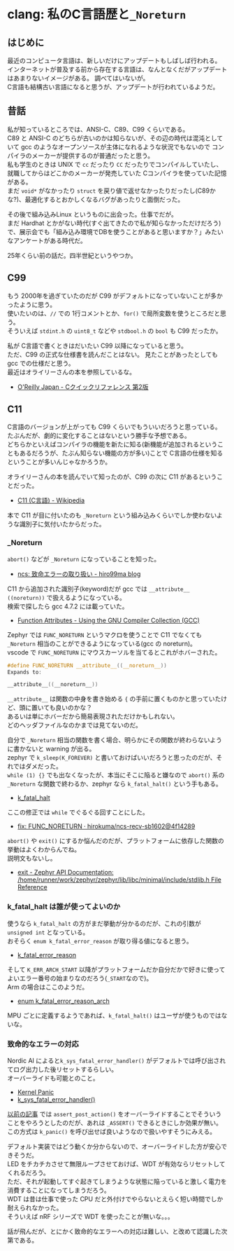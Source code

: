 # clang: 私のC言語歴と`_Noreturn`

## はじめに

最近のコンピュータ言語は、新しいだけにアップデートもしばしば行われる。  
インターネットが普及する前から存在する言語は、なんとなくだがアップデートはあまりないイメージがある。
調べてはいないが。  
C言語も結構古い言語になると思うが、アップデートが行われているようだ。  

## 昔話

私が知っているところでは、ANSI-C、C89、C99 くらいである。  
C89 と ANSI-C のどちらが古いのかは知らないが、その辺の時代は混沌としていて gcc のようなオープンソースが主体になれるような状況でもないので
コンパイラのメーカーが提供するのが普通だったと思う。  
私も学生のときは UNIX で `cc` だったり `CC` だったりでコンパイルしていたし、
就職してからはどこかのメーカーが発売していた Cコンパイラを使っていた記憶がある。  
まだ `void*` がなかったり `struct` を戻り値で返せなかったりだったし(C89かな?)、最適化するとおかしくなるバグがあったりと面倒だった。  

その後で組み込みLinux というものに出会った。仕事でだが。  
まだ Hardhat とかがない時代(すぐ出てきたので私が知らなかっただけだろう)で、展示会でも「組み込み環境でDBを使うことがあると思いますか？」みたいなアンケートがある時代だ。

25年くらい前の話だ。四半世紀というやつか。

## C99

もう 2000年を過ぎていたのだが C99 がデフォルトになっていないことが多かったように思う。  
使いたいのは、`//` での 1行コメントとか、`for()` で局所変数を使うところだと思う。  
そういえば `stdint.h` の `uint8_t` などや `stdbool.h` の `bool` も C99 だったか。

私が C言語で書くときはだいたい C99 以降になっていると思う。  
ただ、C99 の正式な仕様書を読んだことはない。
見たことがあったとしても gcc での仕様だと思う。  
最近はオライリーさんの本を参照しているな。

* [O'Reilly Japan - Cクイックリファレンス 第2版](https://www.oreilly.co.jp/books/9784873117812/)

## C11

C言語のバージョンが上がっても C99 くらいでもういいだろうと思っている。  
たぶんだが、劇的に変化することはないという勝手な予想である。  
どちらかといえばコンパイラの機能を新たに知る(新機能が追加されるということもあるだろうが、たぶん知らない機能の方が多い)ことで C言語の仕様を知るということが多いんじゃなかろうか。

オライリーさんの本を読んでいて知ったのが、C99 の次に C11 があるということだった。

* [C11 (C言語) - Wikipedia](https://ja.wikipedia.org/wiki/C11_%28C%E8%A8%80%E8%AA%9E%29)

本で C11 が目に付いたのも `_Noreturn` という組み込みくらいでしか使わないような識別子に気付いたからだった。

### _Noreturn

`abort()` などが `_Noreturn` になっていることを知った。

* [ncs: 致命エラーの取り扱い - hiro99ma blog](https://blog.hirokuma.work/2024/11/20241111-ncs.html)

C11 から追加された識別子(keyword)だが gcc では `__attribute__ ((noreturn))` で扱えるようになっている。  
検索で探したら gcc 4.7.2 には載っていた。

* [Function Attributes - Using the GNU Compiler Collection (GCC)](https://gcc.gnu.org/onlinedocs/gcc-4.7.2/gcc/Function-Attributes.html)

Zephyr では `FUNC_NORETURN` というマクロを使うことで C11 でなくても `_Noreturn` 相当のことができるようになっている(gcc の noreturn)。  
vscode で `FUNC_NORETURN` にマウスカーソルを当てるとこれがホバーされた。

```c
#define FUNC_NORETURN __attribute__((__noreturn__))
Expands to:

__attribute__((__noreturn__))
```

`__attribute__` は関数の中身を書き始める `{` の手前に置くものかと思っていたけど、頭に置いても良いのかな？  
あるいは単にホバーだから簡易表現されただけかもしれない。  
どのヘッダファイルなのかまでは見てないのだ。

自分で `_Noreturn` 相当の関数を書く場合、明らかにその関数が終わらないように書かないと warning が出る。  
zephyr で `k_sleep(K_FOREVER)` と書いておけばいいだろうと思ったのだが、それではダメだった。  
`while (1) {}` でも出なくなったが、本当にそこに陥ると嫌なので `abort()` 系の `_Noreturn` な関数で終わるか、zephyr なら `k_fatal_halt()` という手もある。

* [k_fatal_halt](https://developer.nordicsemi.com/nRF_Connect_SDK/doc-legacy/v1.7-branch/zephyr/reference/kernel/other/fatal.html#c.k_fatal_halt)

ここの修正では `while` でぐるぐる回すことにした。

* [fix: FUNC_NORETURN · hirokuma/ncs-recv-sb1602@4f14289](https://github.com/hirokuma/ncs-recv-sb1602/commit/4f142893ff6247821abd0a31e7f9d025601b93a5)

`abort()` や `exit()` にするか悩んだのだが、プラットフォームに依存した関数の挙動はよくわからんでね。  
説明文もないし。

* [exit - Zephyr API Documentation: /home/runner/work/zephyr/zephyr/lib/libc/minimal/include/stdlib.h File Reference](https://docs.zephyrproject.org/apidoc/latest/stdlib_8h.html#ab924785decfca67fd65380b76a269206)

### k_fatal_halt は誰が使ってよいのか

使うなら `k_fatal_halt` の方がまだ挙動が分かるのだが、これの引数が `unsigned int` となっている。  
おそらく `enum k_fatal_error_reason` が取り得る値になると思う。

* [k_fatal_error_reason](https://github.com/nrfconnect/sdk-zephyr/blob/v3.7.99-ncs1/include/zephyr/fatal_types.h#L24-L42)

そして `K_ERR_ARCH_START` 以降がプラットフォームだか自分だかで好きに使ってよいエラー番号の始まりなのだろう(`_START`なので)。  
Arm の場合はここのようだ。

* [enum k_fatal_error_reason_arch](https://github.com/nrfconnect/sdk-zephyr/blob/v3.7.99-ncs1/include/zephyr/arch/arm/arch.h#L59)

MPU ごとに定義するようであれば、`k_fatal_halt()` はユーザが使うものではないな。

### 致命的なエラーの対応

Nordic AI によると`k_sys_fatal_error_handler()` がデフォルトでは呼び出されてログ出力した後リセットするらしい。  
オーバーライドも可能とのこと。

* [Kernel Panic](https://docs.nordicsemi.com/bundle/ncs-latest/page/zephyr/kernel/services/other/fatal.html)
* [k_sys_fatal_error_handler()](https://docs.zephyrproject.org/apidoc/latest/group__fatal__apis.html#ga255cc816d227f0a5c0e80e61bfba11fa)

[以前の記事](https://blog.hirokuma.work/2024/11/20241111-ncs.html) では `assert_post_action()` をオーバーライドすることでそういうことをやろうとしたのだが、あれは `_ASSERT()` できるときにしか効果が無い。  
この方式は `k_panic()` を呼び出せば良いようなので扱いやすそうにみえる。

デフォルト実装ではどう動くか分からないので、オーバーライドした方が安心できそうだ。  
LED をチカチカさせて無限ループさせておけば、WDT が有効ならリセットしてくれるだろう。  
ただ、それが起動してすぐ起きてしまうような状態に陥っていると激しく電力を消費することになってしまうだろう。  
WDT は昔は仕事で使った CPU だと外付けでやらないとえらく短い時間でしか耐えられなかった。  
そういえば nRF シリーズで WDT を使ったことが無いな。。。

話が飛んだが、とにかく致命的なエラーへの対応は難しい、と改めて認識した次第である。
